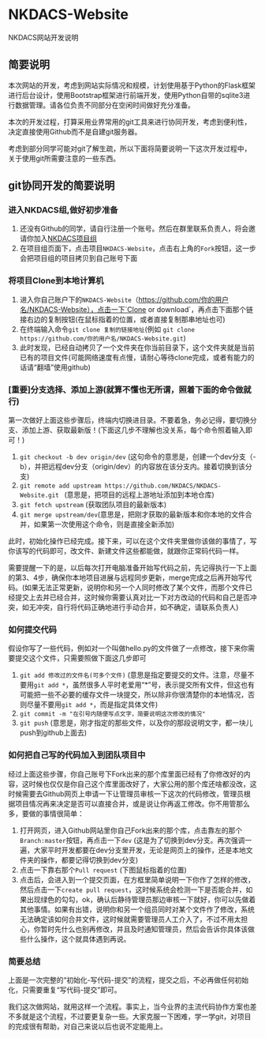 # NKDACS-Website
NKDACS网站开发说明

## 简要说明
本次网站的开发，考虑到网站实际情况和规模，计划使用基于Python的Flask框架进行后台设计，使用Bootstrap框架进行前端开发，使用Python自带的sqlite3进行数据管理。请各位负责不同部分在空闲时间做好充分准备。

本次的开发过程，打算采用业界常用的git工具来进行协同开发，考虑到便利性，决定直接使用Github而不是自建git服务器。

考虑到部分同学可能对git了解生疏，所以下面将简要说明一下这次开发过程中，关于使用git所需要注意的一些东西。

## git协同开发的简要说明

### 进入NKDACS组,做好初步准备
1. 还没有Github的同学，请自行注册一个账号。然后在群里联系负责人，将会邀请你加入[NKDACS项目组](https://github.com/NKDACS)
2. 在项目组页面下，点击项目`NKDACS-Website`，点击右上角的`Fork`按钮，这一步会把项目组的项目拷贝到自己账号下面

### 将项目Clone到本地计算机
1. 进入你自己账户下的`NKDACS-Website`（https://github.com/你的用户名/NKDACS-Website），点击一下`Clone or download`，再点击下面那个链接右边的复制按钮(在鼠标指着的位置，或者直接复制那串地址也可)
2. 在终端输入命令`git clone 复制的链接地址`(例如 `git clone https://github.com/你的用户名/NKDACS-Website.git`)
3. 此时发现，已经自动拷贝了一个文件夹在你当前目录下，这个文件夹就是当前已有的项目文件(可能网络速度有点慢，请耐心等待clone完成，或者有能力的话请“翻墙”使用github)

### [重要]分支选择、添加上游(就算不懂也无所谓，照着下面的命令做就行)
第一次做好上面这些步骤后，终端内切换进目录。不要着急，务必记得，要切换分支、添加上游、获取最新版！(下面这几步不理解也没关系，每个命令照着输入即可！)

1. `git checkout -b dev origin/dev` (这句命令的意思是，创建一个dev分支（-b），并把远程dev分支（origin/dev）的内容放在该分支内。接着切换到该分支)
2. `git remote add upstream https://github.com/NKDACS/NKDACS-Website.git ` (意思是，把项目的远程上游地址添加到本地仓库)
3. `git fetch upstream` (获取团队项目的最新版本)
4. `git merge upstream/dev`(意思是，把刚才获取的最新版本和你本地的文件合并，如果第一次使用这个命令，则是直接全新添加)

此时，初始化操作已经完成。接下来，可以在这个文件夹里做你该做的事情了，写你该写的代码即可，改文件、新建文件这些都能做，就跟你正常码代码一样。

需要提醒一下的是，以后每次打开电脑准备开始写代码之前，先记得执行一下上面的第3、4步，确保你本地项目进展与远程同步更新，merge完成之后再开始写代码。(如果无法正常更新，说明你和另一个人同时修改了某个文件，而那个文件已经提交上去并已经合并，这时候你需要认真对比一下对方改动的代码和自己是否冲突，如无冲突，自行将代码正确地进行手动合并，如不确定，请联系负责人)

### 如何提交代码
假设你写了一些代码，例如对一个叫做hello.py的文件做了一点修改，接下来你需要提交这个文件，只需要照做下面这几步即可

1. `git add 修改过的文件名(可多个文件)` (意思是指定要提交的文件。注意，尽量不要用`git add *`，虽然很多人平时老爱用“*”号，表示提交所有文件，但这也有可能把一些不必要的缓存文件一块提交，所以除非你很清楚你的本地情况，否则尽量不要用`git add *`，而是指定具体文件)
2. `git commit -m "在引号内随便写点文字，简要说明这次修改的情况"`
3. `git push`   (意思是，刚才指定的那些文件，以及你的那段说明文字，都一块儿push到github上面去)

### 如何把自己写的代码加入到团队项目中
经过上面这些步骤，你自己账号下Fork出来的那个库里面已经有了你修改好的内容，这时候也仅仅是你自己这个库里面改好了，大家公用的那个库还啥都没改，这时候需要去Github网页上申请一下让管理员审核一下这次的代码修改，管理员根据项目情况再来决定是否可以直接合并，或是说让你再返工修改。你不用管那么多，要做的事情很简单：

1. 打开网页，进入Github网站里你自己Fork出来的那个库，点击靠左的那个`Branch:master`按钮，再点击一下`dev` (这是为了切换到dev分支。再次强调一遍，大家平时开发都要在dev分支里开发，无论是网页上的操作，还是本地文件夹的操作，都要记得切换到dev分支)
2. 点击一下靠右那个`Pull request` (下图鼠标指着的位置)
3. 点击后，会进入到一个提交页面，在方框里简单说明一下你作了怎样的修改，然后点击一下`create pull request`，这时候系统会检测一下是否能合并，如果出现绿色的勾勾，ok，确认后静待管理员那边审核一下就好，你可以先做着其他事情。如果有出错，说明你和另一个组员同时对某个文件作了修改，系统无法确定该如何合并文件，这时候就需要管理员人工介入了，不过不用太担心，你暂时先什么也别再修改，并且及时通知管理员，然后会告诉你具体该做些什么操作，这个就具体遇到再说。

### 简要总结
上面是一次完整的“初始化-写代码-提交”的流程，提交之后，不必再做任何初始化，只需要重复“写代码-提交”即可。

我们这次做网站，就用这样一个流程。事实上，当今业界的主流代码协作方案也差不多就是这个流程，不过要更复杂一些。大家克服一下困难，学一学git，对项目的完成很有帮助，对自己来说以后也说不定能用上。
